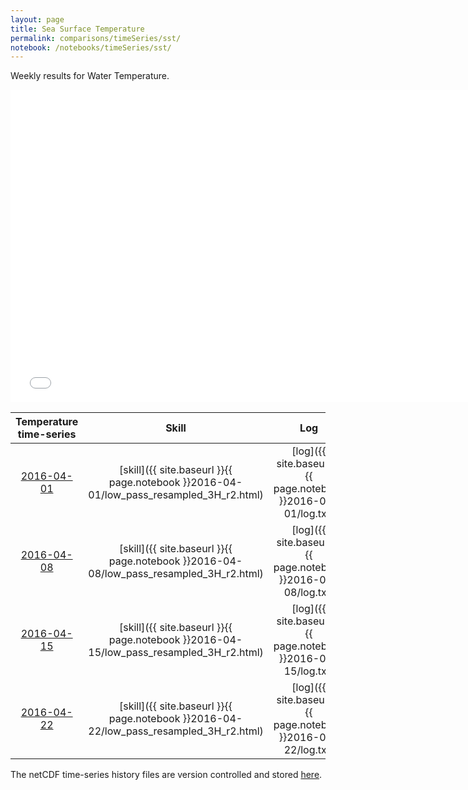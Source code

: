 ```yaml
---
layout: page
title: Sea Surface Temperature
permalink: comparisons/timeSeries/sst/
notebook: /notebooks/timeSeries/sst/
---
```


Weekly results for Water Temperature.

<iframe width="750" height="500" frameBorder="0" src="{{ site.baseurl }}{{ page.notebook }}2016-04-22/mapa.html" name="iframe"> <p>Your browser does not support iframes.</p> </iframe>


| Temperature time-series                                                                            | Skill                                                                | Log                                                            |
|:--------------------------------------------------------------------------------------------------:|:--------------------------------------------------------------------:|:--------------------------------------------------------------:|
| <a href="{{ site.baseurl }}{{ page.notebook }}2016-04-01/mapa.html" target="iframe">2016-04-01</a> | [skill]({{ site.baseurl }}{{ page.notebook }}2016-04-01/low_pass_resampled_3H_r2.html)  | [log]({{ site.baseurl }}{{ page.notebook }}2016-04-01/log.txt) |
| <a href="{{ site.baseurl }}{{ page.notebook }}2016-04-08/mapa.html" target="iframe">2016-04-08</a> | [skill]({{ site.baseurl }}{{ page.notebook }}2016-04-08/low_pass_resampled_3H_r2.html)  | [log]({{ site.baseurl }}{{ page.notebook }}2016-04-08/log.txt) |
| <a href="{{ site.baseurl }}{{ page.notebook }}2016-04-15/mapa.html" target="iframe">2016-04-15</a> | [skill]({{ site.baseurl }}{{ page.notebook }}2016-04-15/low_pass_resampled_3H_r2.html)  | [log]({{ site.baseurl }}{{ page.notebook }}2016-04-15/log.txt) |
| <a href="{{ site.baseurl }}{{ page.notebook }}2016-04-22/mapa.html" target="iframe">2016-04-22</a> | [skill]({{ site.baseurl }}{{ page.notebook }}2016-04-22/low_pass_resampled_3H_r2.html)  | [log]({{ site.baseurl }}{{ page.notebook }}2016-04-22/log.txt) |

The netCDF time-series history files are version controlled and stored [here](https://github.com/SECOORA/skill_score/tree/gh-pages/notebooks/timeSeries/sst).
